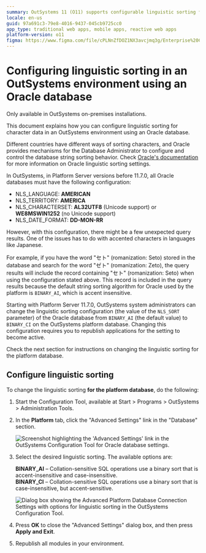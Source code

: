```yaml
---
summary: OutSystems 11 (O11) supports configurable linguistic sorting for Oracle databases in on-premises installations.
locale: en-us
guid: 97a691c3-79e8-4016-9437-045cb9725cc0
app_type: traditional web apps, mobile apps, reactive web apps
platform-version: o11
figma: https://www.figma.com/file/cPLNnZfDOZ1NX3avcjmq3g/Enterprise%20Customers?node-id=619:15
---
```


# Configuring linguistic sorting in an OutSystems environment using an Oracle database

<div class="info">

Only available in OutSystems on-premises installations.

</div>

This document explains how you can configure linguistic sorting for character data in an OutSystems environment using an Oracle database. 

Different countries have different ways of sorting characters, and Oracle provides mechanisms for the Database Administrator to configure and control the database string sorting behavior. Check [Oracle's documentation](https://docs.oracle.com/cd/B28359_01/server.111/b28298/ch5lingsort.htm#i1009059) for more information on Oracle linguistic sorting settings.

In OutSystems, in Platform Server versions before 11.7.0, all Oracle databases must have the following configuration:

* NLS_LANGUAGE: **AMERICAN**
* NLS_TERRITORY: **AMERICA**
* NLS_CHARACTERSET: **AL32UTF8** (Unicode support) or **WE8MSWIN1252** (no Unicode support)
* NLS_DATE_FORMAT: **DD-MON-RR**

However, with this configuration, there might be a few unexpected query results. One of the issues has to do with accented characters in languages like Japanese. 

For example, if you have the word "セト" (romanization: Seto) stored in the database and search for the word "ゼト" (romanization: Zeto), the query results will include the record containing "セト" (romanization: Seto) when using the configuration stated above. This record is included in the query results because the default string sorting algorithm for Oracle used by the platform is `BINARY_AI`, which is accent insensitive.

Starting with Platform Server 11.7.0, OutSystems system administrators can change the linguistic sorting configuration (the value of the `NLS_SORT` parameter) of the Oracle database from `BINARY_AI` (the default value) to `BINARY_CI` on the OutSystems platform database. Changing this configuration requires you to republish applications for the setting to become active. 

Check the next section for instructions on changing the linguistic sorting for the platform database.

## Configure linguistic sorting 

To change the linguistic sorting **for the platform database**, do the following:

1. Start the Configuration Tool, available at Start > Programs > OutSystems > Administration Tools.

1. In the **Platform** tab, click the "Advanced Settings" link in the "Database" section.

    ![Screenshot highlighting the 'Advanced Settings' link in the OutSystems Configuration Tool for Oracle database settings.](images/oracle-ct-advanced-settings-link.png "Advanced Settings Link in Configuration Tool")

1. Select the desired linguistic sorting. The available options are:

    **BINARY_AI** – Collation-sensitive SQL operations use a binary sort that is accent-insensitive and case-insensitive.  
    **BINARY_CI** – Collation-sensitive SQL operations use a binary sort that is case-insensitive, but accent-sensitive.

    ![Dialog box showing the Advanced Platform Database Connection Settings with options for linguistic sorting in the OutSystems Configuration Tool.](images/oracle-ct-advanced-settings.png "Advanced Platform Database Connection Settings")

1. Press **OK** to close the "Advanced Settings" dialog box, and then press **Apply and Exit**.

1. Republish all modules in your environment.
